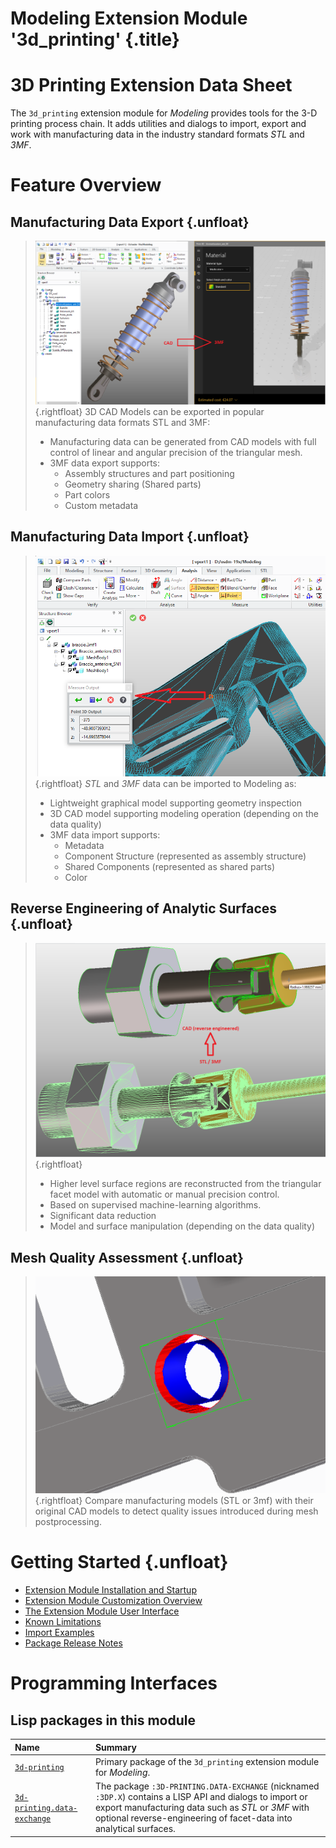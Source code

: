 # Modeling Extension Module '3d_printing' {.title}

# 3D Printing Extension Data Sheet

The `3d_printing` extension module for _Modeling_ provides tools for the
3-D printing process chain. It adds utilities and dialogs
to import, export and work with manufacturing data in the industry standard
formats _STL_ and _3MF_.

# Feature Overview

## Manufacturing Data Export {.unfloat}
>
> ![Export Example](images/3mfExport.png){.rightfloat}
> 3D CAD Models can be exported in popular manufacturing data formats STL and 3MF:
> * Manufacturing data can be generated from CAD models with full control of linear and angular precision
>   of the triangular mesh.
> * 3MF data export supports:
>   - Assembly structures and part positioning
>   - Geometry sharing (Shared parts)
>   - Part colors
>   - Custom metadata

##  Manufacturing Data Import {.unfloat}
>
>   ![Import Example](images/3mfImport.png){.rightfloat}
>   _STL_ and _3MF_ data can be imported to Modeling as:
>   *  Lightweight graphical model supporting geometry inspection
>   * 3D CAD model supporting modeling operation (depending on the data quality)
>   * 3MF data import supports:
>     - Metadata
>     - Component Structure (represented as assembly structure)
>     - Shared Components (represented as shared parts)
>     - Color

## Reverse Engineering of Analytic Surfaces {.unfloat}
>
> ![Surface Reconstruction Example](images/ReverseEngineered.png){.rightfloat}
>
> * Higher level surface regions are reconstructed from the triangular facet model with
>   automatic or manual precision control.
> * Based on supervised machine-learning algorithms.
> * Significant data reduction
> * Model and surface manipulation (depending on the data quality)

## Mesh Quality Assessment {.unfloat}
>
> ![Mesh Quality Assessment](images/MeshQuality.png){.rightfloat}
> Compare manufacturing models (STL or 3mf) with their original CAD models
> to detect quality issues introduced during mesh postprocessing.

# Getting Started {.unfloat}

* [Extension Module Installation and Startup](Installation.md)
* [Extension Module Customization Overview](Customization.md)
* [The Extension Module User Interface](UI.md)
* [Known Limitations](Limitations.md)
* [Import Examples](ImportExamples.md)
* [Package Release Notes](ReleaseNotes.md)

# Programming Interfaces

## Lisp packages in this module

| Name | Summary |
| :---- | :---- |
| [`3d-printing`](3D-PRINTING/3D-PRINTING.pkg.md) | Primary package of the `3d_printing` extension module for _Modeling_. |
| [`3d-printing.data-exchange`](3D-PRINTING.DATA-EXCHANGE/3D-PRINTING.DATA-EXCHANGE.pkg.md) | The package `:3D-PRINTING.DATA-EXCHANGE` (nicknamed `:3DP.X`) contains a LISP API and dialogs to import or export manufacturing data such as _STL_ or _3MF_ with optional reverse-engineering of facet-data into analytical surfaces. |
